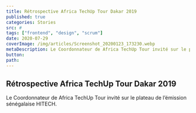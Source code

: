 ```yaml
---
title: Rétrospective Africa TechUp Tour Dakar 2019
published: true
categories: Stories
src: #
tags: ["frontend", "design", "scrum"]
date: 2020-07-29
coverImage: /img/articles/Screenshot_20200123_173230.webp
metaDescription: Le Coordonnateur de Africa TechUp Tour invité sur le plateau de l’émission sénégalaise HITECH.
button:
path:
---
```


## Rétrospective Africa TechUp Tour Dakar 2019

Le Coordonnateur de Africa TechUp Tour invité sur le plateau de l’émission sénégalaise HITECH.

